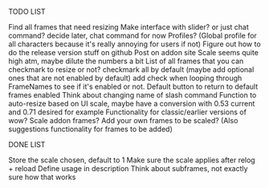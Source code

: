TODO LIST

Find all frames that need resizing
Make interface with slider? or just chat command? decide later, chat command for now
Profiles? (Global profile for all characters because it's really annoying for users if not)
Figure out how to do the release version stuff on github
Post on addon site
Scale seems quite high atm, maybe dilute the numbers a bit
List of all frames that you can checkmark to resize or not? checkmark all by default (maybe add optional ones that are not enabled by default) add check when looping through FrameNames to see if it's enabled or not.
    Default button to return to default frames enabled
Think about changing name of slash command
Function to auto-resize based on UI scale, maybe have a conversion with 0.53 current and 0.71 desired for example
Functionality for classic/earlier versions of wow?
Scale addon frames?
Add your own frames to be scaled? (Also suggestions functionality for frames to be added)

DONE LIST

Store the scale chosen, default to 1
Make sure the scale applies after relog + reload
Define usage in description
Think about subframes, not exactly sure how that works